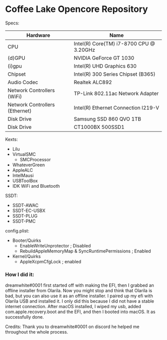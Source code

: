 # Coffee Lake Opencore Repository
Specs:

| Hardware | Name |
|----------|------|
| CPU | Intel(R) Core(TM) i7-8700 CPU @ 3.20GHz |
| (d)GPU | NVIDIA GeForce GT 1030 |
| (i)gpu | Intel(R) UHD Graphics 630 |
| Chipset | Intel(R) 300 Series Chipset (B365) |
| Audio Codec | Realtek ALC892 |
| Network Controllers (WiFi) | TP-Link 802.11ac Network Adapter |
| Network Controllers (Ethernet) | Intel(R) Ethernet Connection I219-V |
| Disk Drive | Samsung SSD 860 QVO 1TB|
| Disk Drive | CT1000BX 500SSD1 |


Kexts: 
- Lilu
- VirtualSMC
    - SMCProcessor
- WhateverGreen
- AppleALC
- IntelMausi
- USBToolBox
- IDK WiFi and Bluetooth

SSDT:
- SSDT-AWAC
- SSDT-EC-USBX
- SSDT-PLUG
- SSDT-PMC

config.plist:
- Booter/Quirks
    - EnableWriteUnprotector ; Disabled
    - RebuildAppleMemoryMap & SyncRuntimePermissions ; Enabled
- Kernel/Quirks
    - AppleXcpmCfgLock ; enabled

### How I did it:

dreamwhite#0001 first started off with making the EFI, then I grabbed an offline installer from Olarila. Now you might stop and think that Olarila is bad, but you can also use it as an offline installer. I paired up my efi with Olarila USB and installed it. I only did this because I did not have a stable internet connection. After macOS installed, I wiped my usb, added com.apple.recovery.boot and the EFI, and then I booted into macOS. It as successfully done. 


Credits: 
Thank you to dreamwhite#0001 on discord he helped me throughout the whole process. 
